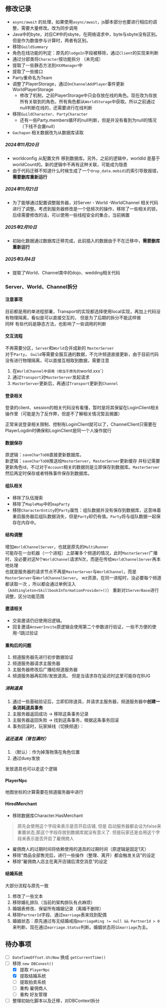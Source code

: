 ## 修改记录

- `async/await` 的处理，如果使用`async/await`，js脚本部分也要进行相应的调整，需要大量修改。改为同步调用
- Java中的byte，对应C#中的sbyte，在网络请求中，byte与sbyte没有区别。但是作为数值参与计算时，两者有区别。
- 移除`GuildSummary`
- 角色在线功能的判定：原先的`lodgeIn`字段被移除，通过`Client`的实现来判断
- 通过分部类将`Character`按功能拆分 （未完成）
- 提取了一些静态方法到`XXXManager`中
- 提取了一些接口
- Party重命名为Team
- 调整了PlayerStorage，通过`OnChannelAddPlayer`事件更新WorldPlayerStorage
	- 修改了机制，之前PlayerStorage中只会存放在线的角色。现在改为存放所有关联到的角色，所有角色都从`WorldStorage`中获取。所以之前通过null判断在线的，还需要进行在线判断
- 移除`GuildCharacter`、`PartyCharacter`
	- 还有一些Party.members循环的null判断，但是并没有看到为null的情况（下线不会置null）
- `Gachapon` 相关数据改为从数据库读取

##### 2024年11月20日
- worldconfig 从配置文件 移到数据库。另外，之前的逻辑中，worldId 是基于worldCount的。新的逻辑中不再有这种关联，可能成为隐患
- 由于代码迁移不知道什么时候生成了一个`drop_data.mobid1`的索引导致报错，**需要删库重新运行**

##### 2024年11月21日
- 为了能够通过配置调整服务器，对Server - World -WorldChannel 相关代码进行了调整。考虑到服务器修改是一个低频次的操作，移除了一些相关的锁，后续需要修改的话，可以使用一些线程安全的集合，当前搁置

##### 2025年2月10日
- 初始化数据通过数据库迁移完成，此前插入的数据由于不在迁移中，**需要删库重新运行**

##### 2025年3月4日
- 提取了World、Channel类中的dojo、wedding相关代码


### Server、World、Channel拆分

#### 注意事项

目前都是用的单进程部署，Transport的实现都选择使用local实现，再加上代码没有物理隔离，看似是可以直接交互的，
但是为了后期的拆分不能这样做  
同样 有些代码是静态方法，也影响了一些调用的判断

#### 交互流程

不再需要分区，`Server`和`World`合并成新的 `MasterServer`  
对于`Party`， `Guild`等需要全服互通的数据，不允许频道直接更新，由于目前代码没有进行物理隔离，可以直接互相取到数据，需要注意
1. 在`WorldChannel中调用（相当于原先的`world.xxx`）
2. 通过`Transport`对`MasterServer`发起请求
3. `MasterServer`更新后，再通过`Transport`更新到`Channel`

#### 登录相关

登录的client、session的相关代码没有看懂，暂时是将其保留在LoginClient相关操作里（可能是为了反作弊，但是不了解相关情况暂且搁置）

正常来说登录相关限制、控制有LoginClient就可以了，ChannelClient只需要在PlayerLogdin时确保和LoginClient是同一个人操作就行

#### 数据保存

原逻辑：`saveCharToDB`直接更新数据库。  
新逻辑：`saveCharToDB`推送给`MasterServer`，`MasterServer`更新缓存
并标记需要更新角色id，不过对于`Account`相关的数据则是立即保存到数据库。`MasterServer`然后再定时保存或者特殊事件保存到数据库。

#### 组队相关

- 移除了队伍搜索
- 移除了`MapleMap`中的`mapParty`
- 移除`CharacterEntity`的`Party`属性：组队数据并没有保存到数据库，这意味着重启服务器后组队数据消失，但是`Party`却仍有值。`Party`将与组队数据一起保存在内存中。

#### 结构调整

增加`WorldChannelServer`，也就是原先的`MultiRunner`  
可能存在一台机器（一个进程）上部署多个频道的情况，此时`MasterServer`广播时，没必要对这N个`WorldChannel`请求N次，而是在传给`WorldChannelServer`再本地处理  
也就是服务器的请求节点不再是`MasterServer`与`WorldChannel`，而是`MasterServer`与`WorldChannelServer`。 
wz资源，在同一进程时，没必要每个频道都读取一次 ，所以都会通过单例注入（`AddSingleton<SkillbookInformationProvider>()`） 
重新对`IServerBase`进行调整，区分功能范围

#### 邀请相关

- 交易邀请仍旧使用旧逻辑。
- 回复邀请`AnswerInvite`原逻辑会使用第二个参数进行验证，一些不方便的使用-1跳过验证

#### 重构后的问题

1. 频道服务器先进行初步数据验证
2. 频道服务器请求主服务器
3. 主服务器修改后广播给频道服务器
4. 频道服务器再扣除/发放道具。
但是当请求存在延迟时这里可能存在BUG

##### 消耗道具

1. 通过一些基础验证后，立即扣除道具，并请求主服务器，频道服务器中**创建一条消耗道具事务**
2. 主服务器返回成功 -> 移除这条事务记录
3. 主服务器返回失败 -> 找到这条事务，根据这条事务回滚
4. 事务回滚时，玩家掉线（切换频道）：

##### 返还道具（背包满时）

1. （默认）：作为掉落物落在角色位置
2. 通过duey发放

发放道具也可以走这个逻辑


#### PlayerNpc

地图坐标的计算需要在频道服务器中进行

#### HiredMerchant


- 移除数据库Character.HasMerchant

> 原先会使用这个字段来表示是否开启店铺, 但是 启动服务器都会设为false来重置状态,那这个字段存放到数据库就没有意义了. 
但是玩家还是会用这个字段来表示是否开启了雇佣商人
- 雇佣商人的过期时间将依赖使用的道具的过期时间（原逻辑是固定1天）
- 移除“商品全部售完后，进行一些操作（整理、离开）都会触发关店”的设定
- 移除“雇佣商人店主在离开店铺后清空消息”的设定

#### 结婚系统

大部分流程与原先一致

1. 修改了一些文本
2. 移除婚礼排队（当前的架构排队有点麻烦）
3. 婚姻表修改、保留所有婚姻记录（离婚不删除）
4. 移除`PartnerId`字段、通过`marriage`表来找到配偶
5. 婚姻状态：原先通过有无结婚戒指`marriageRing != null && PartnerId > 0`来判断、现在通过`marriage.Status`判断。婚姻状态将以`marriage`为主。

## 待办事项

- [ ] `DateTimeOffset.UtcNow` 换成 `getCurrentTime()`
- [ ] 移除 `new DBConext()` 
	- [x] 提取 `PlayerNpc`
	- [x] 提取结婚系统
	- [ ] 提取拍卖系统
	- [ ] 重构 雇佣商人
	- [ ] 重构 好友管理
- [ ] 整理初始化脚本以及迁移，对DBContext拆分
